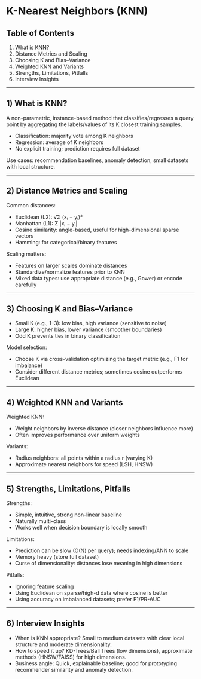 # K-Nearest Neighbors (KNN)

## Table of Contents
1. What is KNN?
2. Distance Metrics and Scaling
3. Choosing K and Bias–Variance
4. Weighted KNN and Variants
5. Strengths, Limitations, Pitfalls
6. Interview Insights

---

## 1) What is KNN?

A non-parametric, instance-based method that classifies/regresses a query point by aggregating the labels/values of its K closest training samples.

- Classification: majority vote among K neighbors
- Regression: average of K neighbors
- No explicit training; prediction requires full dataset

Use cases: recommendation baselines, anomaly detection, small datasets with local structure.

---

## 2) Distance Metrics and Scaling

Common distances:
- Euclidean (L2): √Σ (xᵢ − yᵢ)²
- Manhattan (L1): Σ |xᵢ − yᵢ|
- Cosine similarity: angle-based, useful for high-dimensional sparse vectors
- Hamming: for categorical/binary features

Scaling matters:
- Features on larger scales dominate distances
- Standardize/normalize features prior to KNN
- Mixed data types: use appropriate distance (e.g., Gower) or encode carefully

---

## 3) Choosing K and Bias–Variance

- Small K (e.g., 1–3): low bias, high variance (sensitive to noise)
- Large K: higher bias, lower variance (smoother boundaries)
- Odd K prevents ties in binary classification

Model selection:
- Choose K via cross-validation optimizing the target metric (e.g., F1 for imbalance)
- Consider different distance metrics; sometimes cosine outperforms Euclidean

---

## 4) Weighted KNN and Variants

Weighted KNN:
- Weight neighbors by inverse distance (closer neighbors influence more)
- Often improves performance over uniform weights

Variants:
- Radius neighbors: all points within a radius r (varying K)
- Approximate nearest neighbors for speed (LSH, HNSW)

---

## 5) Strengths, Limitations, Pitfalls

Strengths:
- Simple, intuitive, strong non-linear baseline
- Naturally multi-class
- Works well when decision boundary is locally smooth

Limitations:
- Prediction can be slow (O(N) per query); needs indexing/ANN to scale
- Memory heavy (store full dataset)
- Curse of dimensionality: distances lose meaning in high dimensions

Pitfalls:
- Ignoring feature scaling
- Using Euclidean on sparse/high-d data where cosine is better
- Using accuracy on imbalanced datasets; prefer F1/PR-AUC

---

## 6) Interview Insights

- When is KNN appropriate? Small to medium datasets with clear local structure and moderate dimensionality.
- How to speed it up? KD-Trees/Ball Trees (low dimensions), approximate methods (HNSW/FAISS) for high dimensions.
- Business angle: Quick, explainable baseline; good for prototyping recommender similarity and anomaly detection.
